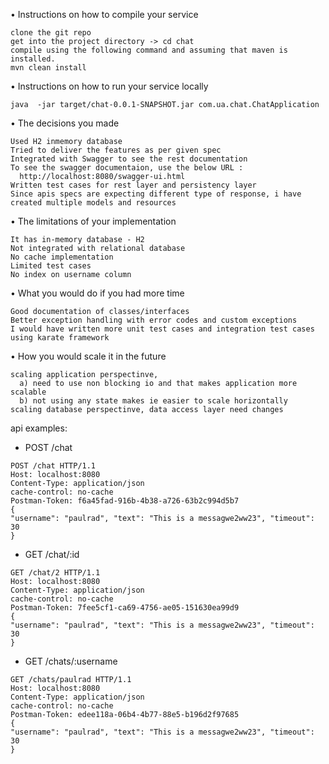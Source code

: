 • Instructions on how to compile your service

    clone the git repo
    get into the project directory -> cd chat
    compile using the following command and assuming that maven is installed.
    mvn clean install
    
• Instructions on how to run your service locally
  
    java  -jar target/chat-0.0.1-SNAPSHOT.jar com.ua.chat.ChatApplication
        
  
• The decisions you made
    
    Used H2 inmemory database
    Tried to deliver the features as per given spec
    Integrated with Swagger to see the rest documentation
    To see the swagger documentaion, use the below URL : 
      http://localhost:8080/swagger-ui.html
    Written test cases for rest layer and persistency layer 
    Since apis specs are expecting different type of response, i have created multiple models and resources 
  
• The limitations of your implementation
  
    It has in-memory database - H2
    Not integrated with relational database
    No cache implementation
    Limited test cases
    No index on username column
    
   
• What you would do if you had more time
    
    Good documentation of classes/interfaces
    Better exception handling with error codes and custom exceptions
    I would have written more unit test cases and integration test cases using karate framework 
    
 
• How you would scale it in the future
    
    scaling application perspectinve, 
      a) need to use non blocking io and that makes application more scalable
      b) not using any state makes ie easier to scale horizontally       
    scaling database perspectinve, data access layer need changes 
    
      
     
api examples:

   - POST /chat
    
    POST /chat HTTP/1.1
    Host: localhost:8080
    Content-Type: application/json
    cache-control: no-cache
    Postman-Token: f6a45fad-916b-4b38-a726-63b2c994d5b7
    {    	
    "username": "paulrad", "text": "This is a messagwe2ww23", "timeout": 30
    }
    
    
   - GET /chat/:id
    
    GET /chat/2 HTTP/1.1
    Host: localhost:8080
    Content-Type: application/json
    cache-control: no-cache
    Postman-Token: 7fee5cf1-ca69-4756-ae05-151630ea99d9
    {    	
    "username": "paulrad", "text": "This is a messagwe2ww23", "timeout": 30
    }    
    
    
    
   - GET /chats/:username
    
        
    GET /chats/paulrad HTTP/1.1
    Host: localhost:8080
    Content-Type: application/json
    cache-control: no-cache
    Postman-Token: edee118a-06b4-4b77-88e5-b196d2f97685
    {    	
    "username": "paulrad", "text": "This is a messagwe2ww23", "timeout": 30
    }
